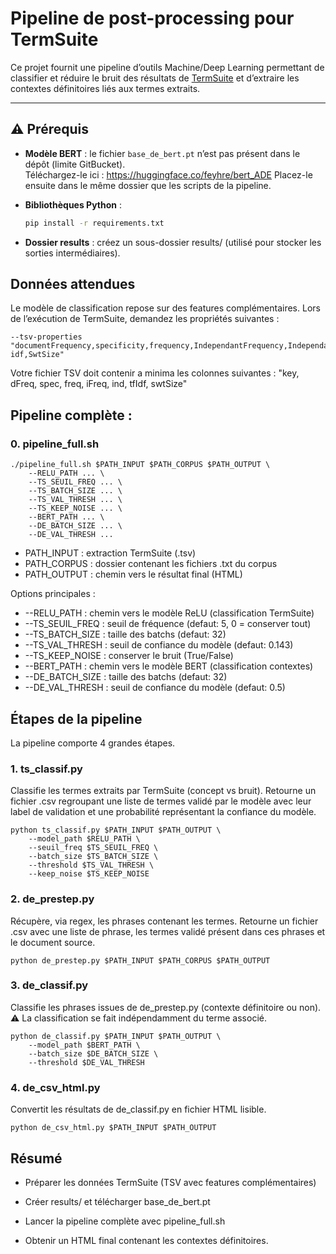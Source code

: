 # Pipeline de post-processing pour TermSuite

Ce projet fournit une pipeline d’outils Machine/Deep Learning permettant de classifier et réduire le bruit des résultats de [TermSuite](http://termsuite.github.io/) et d’extraire les contextes définitoires liés aux termes extraits.

---

## ⚠️ Prérequis

- **Modèle BERT** : le fichier `base_de_bert.pt` n’est pas présent dans le dépôt (limite GitBucket).  
  Téléchargez-le ici : https://huggingface.co/feyhre/bert_ADE 
  Placez-le ensuite dans le même dossier que les scripts de la pipeline.

- **Bibliothèques Python** :  
  ```bash
  pip install -r requirements.txt
  ```

- **Dossier results** : créez un sous-dossier results/ (utilisé pour stocker les sorties intermédiaires).

## Données attendues

Le modèle de classification repose sur des features complémentaires.
Lors de l’exécution de TermSuite, demandez les propriétés suivantes :

```
--tsv-properties "documentFrequency,specificity,frequency,IndependantFrequency,Independance,tf-idf,SwtSize"
```

Votre fichier TSV doit contenir a minima les colonnes suivantes :
"key, dFreq, spec, freq, iFreq, ind, tfIdf, swtSize"

## Pipeline complète :

### 0. pipeline_full.sh
```
./pipeline_full.sh $PATH_INPUT $PATH_CORPUS $PATH_OUTPUT \
    --RELU_PATH ... \
    --TS_SEUIL_FREQ ... \
    --TS_BATCH_SIZE ... \
    --TS_VAL_THRESH ... \
    --TS_KEEP_NOISE ... \
    --BERT_PATH ... \
    --DE_BATCH_SIZE ... \
    --DE_VAL_THRESH ...
```

- PATH_INPUT : extraction TermSuite (.tsv)
- PATH_CORPUS : dossier contenant les fichiers .txt du corpus
- PATH_OUTPUT : chemin vers le résultat final (HTML)

Options principales :

- --RELU_PATH : chemin vers le modèle ReLU (classification TermSuite)
- --TS_SEUIL_FREQ : seuil de fréquence (defaut: 5, 0 = conserver tout)
- --TS_BATCH_SIZE : taille des batchs (defaut: 32)
- --TS_VAL_THRESH : seuil de confiance du modèle (defaut: 0.143)
- --TS_KEEP_NOISE : conserver le bruit (True/False)
- --BERT_PATH : chemin vers le modèle BERT (classification contextes)
- --DE_BATCH_SIZE : taille des batchs (defaut: 32)
- --DE_VAL_THRESH : seuil de confiance du modèle (defaut: 0.5)

## Étapes de la pipeline

La pipeline comporte 4 grandes étapes.

### 1. ts_classif.py

Classifie les termes extraits par TermSuite (concept vs bruit). Retourne un fichier .csv regroupant une liste de termes validé par le modèle avec leur label de validation et une probabilité représentant la confiance du modèle.

```
python ts_classif.py $PATH_INPUT $PATH_OUTPUT \
    --model_path $RELU_PATH \
    --seuil_freq $TS_SEUIL_FREQ \
    --batch_size $TS_BATCH_SIZE \
    --threshold $TS_VAL_THRESH \
    --keep_noise $TS_KEEP_NOISE
```

### 2. de_prestep.py

Récupère, via regex, les phrases contenant les termes. Retourne un fichier .csv avec une liste de phrase, les termes validé présent dans ces phrases et le document source.


```
python de_prestep.py $PATH_INPUT $PATH_CORPUS $PATH_OUTPUT
```


### 3. de_classif.py

Classifie les phrases issues de de_prestep.py (contexte définitoire ou non).
⚠️ La classification se fait indépendamment du terme associé.

```
python de_classif.py $PATH_INPUT $PATH_OUTPUT \
    --model_path $BERT_PATH \
    --batch_size $DE_BATCH_SIZE \
    --threshold $DE_VAL_THRESH
```

### 4. de_csv_html.py

Convertit les résultats de de_classif.py en fichier HTML lisible.

```
python de_csv_html.py $PATH_INPUT $PATH_OUTPUT
```

## Résumé

- Préparer les données TermSuite (TSV avec features complémentaires)

- Créer results/ et télécharger base_de_bert.pt

- Lancer la pipeline complète avec pipeline_full.sh

- Obtenir un HTML final contenant les contextes définitoires.
